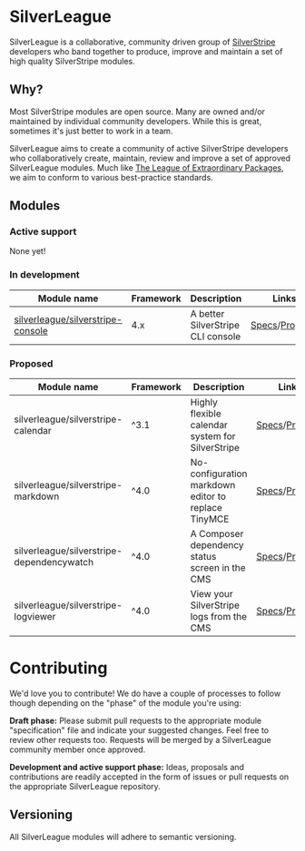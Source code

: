 # SilverLeague

SilverLeague is a collaborative, community driven group of [SilverStripe](https://www.silverstripe.org) developers who band together to produce, improve and maintain a set of high quality SilverStripe modules.

## Why?

Most SilverStripe modules are open source. Many are owned and/or maintained by individual community developers. While this is great, sometimes it's just better to work in a team.

SilverLeague aims to create a community of active SilverStripe developers who collaboratively create, maintain, review and improve a set of approved SilverLeague modules. Much like [The League of Extraordinary Packages](https://thephpleague.com/), we aim to conform to various best-practice standards.

## Modules

### Active support

None yet!

### In development

| Module name | Framework | Description | Links |
| --- | --- | --- | --- |
| [silverleague/silverstripe-console](https://github.com/silverleague/silverstripe-console) | 4.x | A better SilverStripe CLI console | [Specs](development/silverstripe-console.md)/[Proposal](https://github.com/silverleague/silverleague.github.io/issues/1) |

### Proposed

| Module name | Framework | Description | Links |
| --- | --- | --- | --- |
| silverleague/silverstripe-calendar | ^3.1 | Highly flexible calendar system for SilverStripe | [Specs](draft/silverstripe-calendar.md)/[Proposal](https://github.com/silverleague/silverleague.github.io/issues/2) |
| silverleague/silverstripe-markdown | ^4.0 | No-configuration markdown editor to replace TinyMCE | [Specs](draft/silverstripe-markdown.md)/[Proposal](https://github.com/silverleague/silverleague.github.io/issues/3) |
| silverleague/silverstripe-dependencywatch | ^4.0 | A Composer dependency status screen in the CMS | [Specs](draft/silverstripe-dependencywatch.md)/[Proposal](https://github.com/silverleague/silverleague.github.io/issues/4) |
| silverleague/silverstripe-logviewer | ^4.0 | View your SilverStripe logs from the CMS | [Specs](draft/silverstripe-logviewer.md)/[Proposal](https://github.com/silverleague/silverleague.github.io/issues/5) |

# Contributing

We'd love you to contribute! We do have a couple of processes to follow though depending on the "phase" of the module you're using:

**Draft phase:** Please submit pull requests to the appropriate module "specification" file and indicate your suggested changes. Feel free to review other requests too. Requests will be merged by a SilverLeague community member once approved.

**Development and active support phase:** Ideas, proposals and contributions are readily accepted in the form of issues or pull requests on the appropriate SilverLeague repository.

## Versioning

All SilverLeague modules will adhere to semantic versioning.
